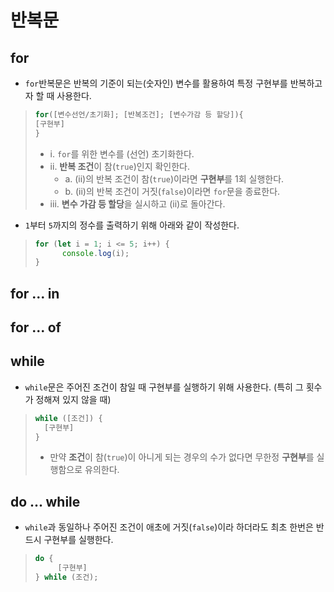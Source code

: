 # 반복문
## for
- `for`반복문은 반복의 기준이 되는(숫자인) 변수를 활용하여 특정 구현부를 반복하고자 할 때 사용한다.
>```javascript
> for([변수선언/초기화]; [반복조건]; [변수가감 등 할당]){
> [구현부]
> }
>```
> - i. `for`를 위한 변수를 (선언) 초기화한다.
> - ii. **반복 조건**이 참(`true`)인지 확인한다.
>   - a. (ii)의 반복 조건이 참(`true`)이라면 **구현부**를 1회 실행한다.
>   - b. (ii)의 반복 조건이 거짓(`false`)이라면 `for`문을 종료한다.
> - iii. **변수 가감 등 할당**을 실시하고 (ii)로 돌아간다.
- `1`부터 `5`까지의 정수를 출력하기 위해 아래와 같이 작성한다.
> ```javascript
> for (let i = 1; i <= 5; i++) {
>       console.log(i);
> }
> ```
## for ... in
## for ... of
## while
- `while`문은 주어진 조건이 참일 때 구현부를 실행하기 위해 사용한다. (특히 그 횟수가 정해져 있지 않을 때)
>```javascript
> while ([조건]) {
>   [구현부]
> }
> ```
>- 만약 **조건**이 참(`true`)이 아니게 되는 경우의 수가 없다면 무한정 **구현부**를 실행함으로 유의한다.
## do ... while
- `while`과 동일하나 주어진 조건이 애초에 거짓(`false`)이라 하더라도 최초 한번은 반드시 구현부를 실행한다.
>```javascript
> do {
>      [구현부]
> } while (조건);